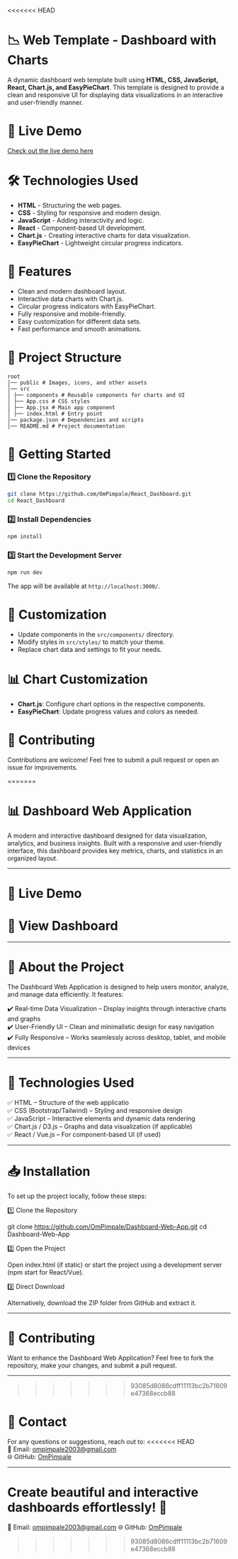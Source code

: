 <<<<<<< HEAD
# 📉 Web Template - Dashboard with Charts

A dynamic dashboard web template built using **HTML, CSS, JavaScript, React, Chart.js, and EasyPieChart**. This template is designed to provide a clean and responsive UI for displaying data visualizations in an interactive and user-friendly manner.

# 🔗 Live Demo

[Check out the live demo here](https://ompimpale-dashboard.netlify.app/)

# 🛠️ Technologies Used

- **HTML** - Structuring the web pages.
- **CSS** - Styling for responsive and modern design.
- **JavaScript** - Adding interactivity and logic.
- **React** - Component-based UI development.
- **Chart.js** - Creating interactive charts for data visualization.
- **EasyPieChart** - Lightweight circular progress indicators.

# 📌 Features

- Clean and modern dashboard layout.
- Interactive data charts with Chart.js.
- Circular progress indicators with EasyPieChart.
- Fully responsive and mobile-friendly.
- Easy customization for different data sets.
- Fast performance and smooth animations.

# 📂 Project Structure

```
root
│── public # Images, icons, and other assets
│── src
│ ├── components # Reusable components for charts and UI
│ ├── App.css # CSS styles
│ ├── App.jsx # Main app component
│ ├── index.html # Entry point
│── package.json # Dependencies and scripts
│── README.md # Project documentation
```

# 🚀 Getting Started

### 1️⃣ Clone the Repository

```sh
git clone https://github.com/OmPimpale/React_Dashboard.git
cd React_Dashboard
```

### 2️⃣ Install Dependencies

```sh
npm install
```

### 3️⃣ Start the Development Server

```sh
npm run dev
```

The app will be available at `http://localhost:3000/`.

# 🎨 Customization

- Update components in the `src/components/` directory.
- Modify styles in `src/styles/` to match your theme.
- Replace chart data and settings to fit your needs.

# 📊 Chart Customization

- **Chart.js**: Configure chart options in the respective components.
- **EasyPieChart**: Update progress values and colors as needed.

# 🤝 Contributing

Contributions are welcome! Feel free to submit a pull request or open an issue for improvements.

<!-- ## 📜 License
This project is licensed under the **MIT License**. -->
=======
# 📊 Dashboard Web Application

A modern and interactive dashboard designed for data visualization, analytics, and business insights. Built with a responsive and user-friendly interface, this dashboard provides key metrics, charts, and statistics in an organized layout.


---

# 🚀 Live Demo

# 🔗 View Dashboard


---

# 📖 About the Project

The Dashboard Web Application is designed to help users monitor, analyze, and manage data efficiently. It features:

✔️ Real-time Data Visualization – Display insights through interactive charts and graphs
<br/>
✔️ User-Friendly UI – Clean and minimalistic design for easy navigation
<br/>
✔️ Fully Responsive – Works seamlessly across desktop, tablet, and mobile devices


---

# 🎨 Technologies Used

✅ HTML – Structure of the web applicatio
<br/>
✅ CSS (Bootstrap/Tailwind) – Styling and responsive design
<br/>
✅ JavaScript – Interactive elements and dynamic data rendering
<br/>
✅ Chart.js / D3.js – Graphs and data visualization (if applicable)
<br/>
✅ React / Vue.js – For component-based UI (if used)


---

# 📥 Installation

To set up the project locally, follow these steps:

1️⃣ Clone the Repository

git clone https://github.com/OmPimpale/Dashboard-Web-App.git
cd Dashboard-Web-App

2️⃣ Open the Project

Open index.html (if static) or start the project using a development server (npm start for React/Vue).


3️⃣ Direct Download

Alternatively, download the ZIP folder from GitHub and extract it.


---

# 🤝 Contributing

Want to enhance the Dashboard Web Application? Feel free to fork the repository, make your changes, and submit a pull request.


---
>>>>>>> 93085d8086cdff11113bc2b71609e47368eccb88

# 📧 Contact

For any questions or suggestions, reach out to:
<<<<<<< HEAD
<br/>
📩 Email: ompimpale2003@gmail.com
<br/>
🌐 GitHub: <a href="https://github.com/OmPimpale">OmPimpale</a>

---

Create beautiful and interactive dashboards effortlessly! 🎨
=======
📩 Email: ompimpale2003@gmail.com
🌐 GitHub: <a href="">OmPimpale</a>
>>>>>>> 93085d8086cdff11113bc2b71609e47368eccb88
